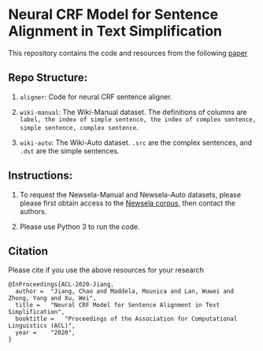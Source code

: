 # Neural CRF Model for Sentence Alignment in Text Simplification

This repository contains the code and resources from the following [paper](https://cocoxu.github.io/publications/ACL2020_sentence_alignment_preprint.pdf)


## Repo Structure: 
1. ```aligner```: Code for neural CRF sentence aligner.

1. ```wiki-manual```: The Wiki-Manual dataset. The definitions of columns are ```label, the index of simple sentence, the index of complex sentence, simple sentence, complex sentence```.

1. ```wiki-auto```: The Wiki-Auto dataset. ```.src``` are the complex sentences, and ```.dst``` are the simple sentences.


## Instructions: 
1. To request the Newsela-Manual and Newsela-Auto datasets, please please first obtain access to the [Newsela
corpus](https://newsela.com/data/), then contact the authors.

1. Please use Python 3 to run the code.


## Citation
Please cite if you use the above resources for your research
```
@InProceedings{ACL-2020-Jiang,
  author = 	"Jiang, Chao and Maddela, Mounica and Lan, Wuwei and Zhong, Yang and Xu, Wei",
  title = 	"Neural CRF Model for Sentence Alignment in Text Simplification",
  booktitle = 	"Proceedings of the Association for Computational Linguistics (ACL)",
  year = 	"2020",
}
```


